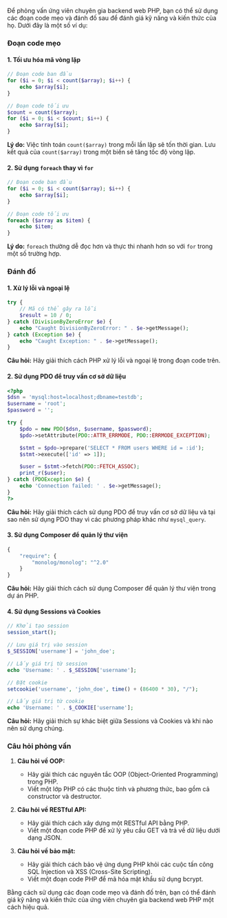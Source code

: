 Để phỏng vấn ứng viên chuyên gia backend web PHP, bạn có thể sử dụng các đoạn code mẹo và đánh đố sau để đánh giá kỹ năng và kiến thức của họ. Dưới đây là một số ví dụ:

### Đoạn code mẹo

#### 1. Tối ưu hóa mã vòng lặp
```php
// Đoạn code ban đầu
for ($i = 0; $i < count($array); $i++) {
    echo $array[$i];
}

// Đoạn code tối ưu
$count = count($array);
for ($i = 0; $i < $count; $i++) {
    echo $array[$i];
}
```
**Lý do:** Việc tính toán `count($array)` trong mỗi lần lặp sẽ tốn thời gian. Lưu kết quả của `count($array)` trong một biến sẽ tăng tốc độ vòng lặp.

#### 2. Sử dụng `foreach` thay vì `for`
```php
// Đoạn code ban đầu
for ($i = 0; $i < count($array); $i++) {
    echo $array[$i];
}

// Đoạn code tối ưu
foreach ($array as $item) {
    echo $item;
}
```
**Lý do:** `foreach` thường dễ đọc hơn và thực thi nhanh hơn so với `for` trong một số trường hợp.

### Đánh đố

#### 1. Xử lý lỗi và ngoại lệ
```php
try {
    // Mã có thể gây ra lỗi
    $result = 10 / 0;
} catch (DivisionByZeroError $e) {
    echo "Caught DivisionByZeroError: " . $e->getMessage();
} catch (Exception $e) {
    echo "Caught Exception: " . $e->getMessage();
}
```
**Câu hỏi:** Hãy giải thích cách PHP xử lý lỗi và ngoại lệ trong đoạn code trên.

#### 2. Sử dụng PDO để truy vấn cơ sở dữ liệu
```php
<?php
$dsn = 'mysql:host=localhost;dbname=testdb';
$username = 'root';
$password = '';

try {
    $pdo = new PDO($dsn, $username, $password);
    $pdo->setAttribute(PDO::ATTR_ERRMODE, PDO::ERRMODE_EXCEPTION);

    $stmt = $pdo->prepare('SELECT * FROM users WHERE id = :id');
    $stmt->execute(['id' => 1]);

    $user = $stmt->fetch(PDO::FETCH_ASSOC);
    print_r($user);
} catch (PDOException $e) {
    echo 'Connection failed: ' . $e->getMessage();
}
?>
```
**Câu hỏi:** Hãy giải thích cách sử dụng PDO để truy vấn cơ sở dữ liệu và tại sao nên sử dụng PDO thay vì các phương pháp khác như `mysql_query`.

#### 3. Sử dụng Composer để quản lý thư viện
```php
{
    "require": {
        "monolog/monolog": "^2.0"
    }
}
```
**Câu hỏi:** Hãy giải thích cách sử dụng Composer để quản lý thư viện trong dự án PHP.

#### 4. Sử dụng Sessions và Cookies
```php
// Khởi tạo session
session_start();

// Lưu giá trị vào session
$_SESSION['username'] = 'john_doe';

// Lấy giá trị từ session
echo 'Username: ' . $_SESSION['username'];

// Đặt cookie
setcookie('username', 'john_doe', time() + (86400 * 30), "/");

// Lấy giá trị từ cookie
echo 'Username: ' . $_COOKIE['username'];
```
**Câu hỏi:** Hãy giải thích sự khác biệt giữa Sessions và Cookies và khi nào nên sử dụng chúng.

### Câu hỏi phỏng vấn

1. **Câu hỏi về OOP:**
   - Hãy giải thích các nguyên tắc OOP (Object-Oriented Programming) trong PHP.
   - Viết một lớp PHP có các thuộc tính và phương thức, bao gồm cả constructor và destructor.

2. **Câu hỏi về RESTful API:**
   - Hãy giải thích cách xây dựng một RESTful API bằng PHP.
   - Viết một đoạn code PHP để xử lý yêu cầu GET và trả về dữ liệu dưới dạng JSON.

3. **Câu hỏi về bảo mật:**
   - Hãy giải thích cách bảo vệ ứng dụng PHP khỏi các cuộc tấn công SQL Injection và XSS (Cross-Site Scripting).
   - Viết một đoạn code PHP để mã hóa mật khẩu sử dụng bcrypt.

Bằng cách sử dụng các đoạn code mẹo và đánh đố trên, bạn có thể đánh giá kỹ năng và kiến thức của ứng viên chuyên gia backend web PHP một cách hiệu quả.
